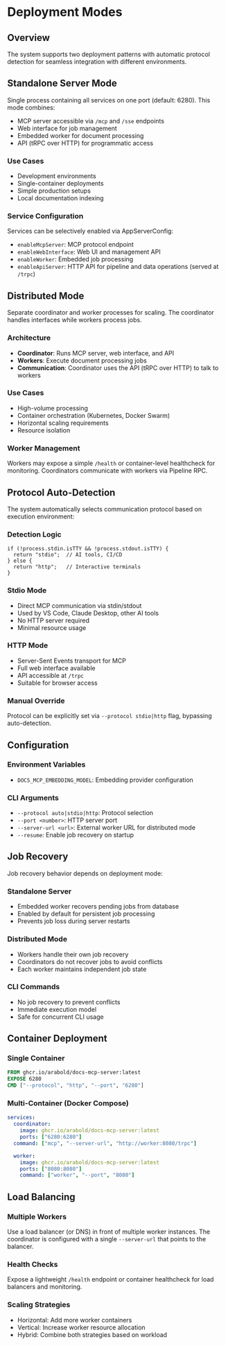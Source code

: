 # Deployment Modes

## Overview

The system supports two deployment patterns with automatic protocol detection for seamless integration with different environments.

## Standalone Server Mode

Single process containing all services on one port (default: 6280). This mode combines:

- MCP server accessible via `/mcp` and `/sse` endpoints
- Web interface for job management
- Embedded worker for document processing
- API (tRPC over HTTP) for programmatic access

### Use Cases

- Development environments
- Single-container deployments
- Simple production setups
- Local documentation indexing

### Service Configuration

Services can be selectively enabled via AppServerConfig:

- `enableMcpServer`: MCP protocol endpoint
- `enableWebInterface`: Web UI and management API
- `enableWorker`: Embedded job processing
- `enableApiServer`: HTTP API for pipeline and data operations (served at `/trpc`)

## Distributed Mode

Separate coordinator and worker processes for scaling. The coordinator handles interfaces while workers process jobs.

### Architecture

- **Coordinator**: Runs MCP server, web interface, and API
- **Workers**: Execute document processing jobs
- **Communication**: Coordinator uses the API (tRPC over HTTP) to talk to workers

### Use Cases

- High-volume processing
- Container orchestration (Kubernetes, Docker Swarm)
- Horizontal scaling requirements
- Resource isolation

### Worker Management

Workers may expose a simple `/health` or container-level healthcheck for monitoring. Coordinators communicate with workers via Pipeline RPC.

## Protocol Auto-Detection

The system automatically selects communication protocol based on execution environment:

### Detection Logic

```
if (!process.stdin.isTTY && !process.stdout.isTTY) {
  return "stdio";  // AI tools, CI/CD
} else {
  return "http";   // Interactive terminals
}
```

### Stdio Mode

- Direct MCP communication via stdin/stdout
- Used by VS Code, Claude Desktop, other AI tools
- No HTTP server required
- Minimal resource usage

### HTTP Mode

- Server-Sent Events transport for MCP
- Full web interface available
- API accessible at `/trpc`
- Suitable for browser access

### Manual Override

Protocol can be explicitly set via `--protocol stdio|http` flag, bypassing auto-detection.

## Configuration

### Environment Variables

- `DOCS_MCP_EMBEDDING_MODEL`: Embedding provider configuration

### CLI Arguments

- `--protocol auto|stdio|http`: Protocol selection
- `--port <number>`: HTTP server port
- `--server-url <url>`: External worker URL for distributed mode
- `--resume`: Enable job recovery on startup

## Job Recovery

Job recovery behavior depends on deployment mode:

### Standalone Server

- Embedded worker recovers pending jobs from database
- Enabled by default for persistent job processing
- Prevents job loss during server restarts

### Distributed Mode

- Workers handle their own job recovery
- Coordinators do not recover jobs to avoid conflicts
- Each worker maintains independent job state

### CLI Commands

- No job recovery to prevent conflicts
- Immediate execution model
- Safe for concurrent CLI usage

## Container Deployment

### Single Container

```dockerfile
FROM ghcr.io/arabold/docs-mcp-server:latest
EXPOSE 6280
CMD ["--protocol", "http", "--port", "6280"]
```

### Multi-Container (Docker Compose)

```yaml
services:
  coordinator:
    image: ghcr.io/arabold/docs-mcp-server:latest
    ports: ["6280:6280"]
  command: ["mcp", "--server-url", "http://worker:8080/trpc"]

  worker:
    image: ghcr.io/arabold/docs-mcp-server:latest
    ports: ["8080:8080"]
    command: ["worker", "--port", "8080"]
```

## Load Balancing

### Multiple Workers

Use a load balancer (or DNS) in front of multiple worker instances. The coordinator is configured with a single `--server-url` that points to the balancer.

### Health Checks

Expose a lightweight `/health` endpoint or container healthcheck for load balancers and monitoring.

### Scaling Strategies

- Horizontal: Add more worker containers
- Vertical: Increase worker resource allocation
- Hybrid: Combine both strategies based on workload
